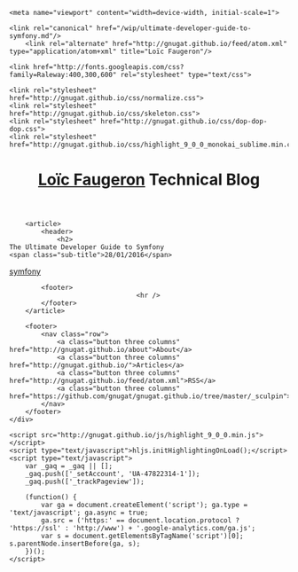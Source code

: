 <DOCTYPE html>
<html lang="en">
<head>
    <meta charset="utf-8">
    <title>The Ultimate Developer Guide to Symfony &mdash; Loïc Faugeron &mdash; Technical Blog</title>
    <meta name="description" content="Technical articles about Symfony and TDD">
    <meta name="author" content="Loïc Faugeron">

    <meta name="viewport" content="width=device-width, initial-scale=1">

    <link rel="canonical" href="/wip/ultimate-developer-guide-to-symfony.md"/>
        <link rel="alternate" href="http://gnugat.github.io/feed/atom.xml" type="application/atom+xml" title="Loïc Faugeron"/>
    
    <link href="http://fonts.googleapis.com/css?family=Raleway:400,300,600" rel="stylesheet" type="text/css">

    <link rel="stylesheet" href="http://gnugat.github.io/css/normalize.css">
    <link rel="stylesheet" href="http://gnugat.github.io/css/skeleton.css">
    <link rel="stylesheet" href="http://gnugat.github.io/css/dop-dop-dop.css">
    <link rel="stylesheet" href="http://gnugat.github.io/css/highlight_9_0_0_monokai_sublime.min.css">
</head>
<body>
    <div class="container">
        <header class="title">
            <h1>
                <a href="http://gnugat.github.io/">Loïc Faugeron</a>
                <span class="sub-title">Technical Blog</span>
            </h1>
        </header>

        <article>
            <header>
                <h2>
    The Ultimate Developer Guide to Symfony
    <span class="sub-title">28/01/2016</span>
</h2>
                            <nav>
                                                            <a class="button " href="http://gnugat.github.io/tags/symfony">symfony</a>
                    </nav>
                </header>

                

            <footer>
                                    <hr />
            </footer>
        </article>

        <footer>
            <nav class="row">
                <a class="button three columns" href="http://gnugat.github.io/about">About</a>
                <a class="button three columns" href="http://gnugat.github.io/">Articles</a>
                <a class="button three columns" href="http://gnugat.github.io/feed/atom.xml">RSS</a>
                <a class="button three columns" href="https://github.com/gnugat/gnugat.github.io/tree/master/_sculpin">Sources</a>
            </nav>
        </footer>
    </div>

    <script src="http://gnugat.github.io/js/highlight_9_0_0.min.js"></script>
    <script type="text/javascript">hljs.initHighlightingOnLoad();</script>
    <script type="text/javascript">
        var _gaq = _gaq || [];
        _gaq.push(['_setAccount', 'UA-47822314-1']);
        _gaq.push(['_trackPageview']);

        (function() {
            var ga = document.createElement('script'); ga.type = 'text/javascript'; ga.async = true;
            ga.src = ('https:' == document.location.protocol ? 'https://ssl' : 'http://www') + '.google-analytics.com/ga.js';
            var s = document.getElementsByTagName('script')[0]; s.parentNode.insertBefore(ga, s);
        })();
    </script>
</body>
</html>
